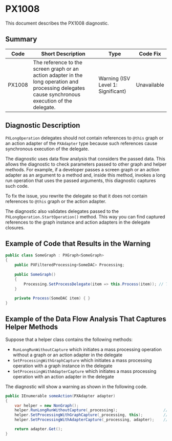 # PX1008
This document describes the PX1008 diagnostic.

## Summary

| Code   | Short Description                                                                         | Type                           | Code Fix    | 
| ------ | ----------------------------------------------------------------------------------------- | ------------------------------ | ----------- | 
| PX1008 | The reference to the screen graph or an action adapter in the long operation and processing delegates cause synchronous execution of the delegate. | Warning (ISV Level 1: Significant) | Unavailable | 

## Diagnostic Description
`PXLongOperation` delegates should not contain references to `@this` graph or an action adapter of the `PXAdapter` type because such references cause synchronous execution of the delegate.

The diagnostic uses data flow analysis that considers the passed data. This allows the diagnostic to check parameters passed to other graph and helper methods. For example, if a developer passes a screen graph or an action adapter as an argument to a method and, inside this method, invokes a long run operation that uses the passed arguments, this diagnostic captures such code.

To fix the issue, you rewrite the delegate so that it does not contain references to `@this` graph or the action adapter.

The diagnostic also validates delegates passed to the `PXLongOperation.StartOperation()` method. This way you can find captured references to the graph instance and action adapters in the delegate closures.

## Example of Code that Results in the Warning

```C#
public class SomeGraph : PXGraph<SomeGraph>
{
    public PXFilteredProcessing<SomeDAC> Processing;
  
    public SomeGraph()
    {
        Processing.SetProcessDelegate(item => this.Process(item)); // The PX1008 warning is displayed for this line.
    }
  
    private Process(SomeDAC item) { }
}
```

## Example of the Data Flow Analysis That Captures Helper Methods

Suppose that a helper class contains the following methods:
 - `RunLongRunWithoutCapture` which initiates a mass processing operation without a graph or an action adapter in the delegate
 - `SetProcessingWithGraphCapture` which initiates a mass processing operation with a graph instance in the delegate
 - `SetProcessingWithAdapterCapture` which initiates a mass processing operation with an action adapter in the delegate
 
The diagnostic will show a warning as shown in the following code.

```C#
public IEnumerable someAction(PXAdapter adapter)
{
	var helper = new NonGraph();
	helper.RunLongRunWithoutCapture(_processing);                    // No diagnostic warning
	helper.SetProcessingWithGraphCapture(_processing, this);         // Show diagnostic warning
	helper.SetProcessingWithAdapterCapture(_processing, adapter);    // Show diagnostic warning

	return adapter.Get();
}
```